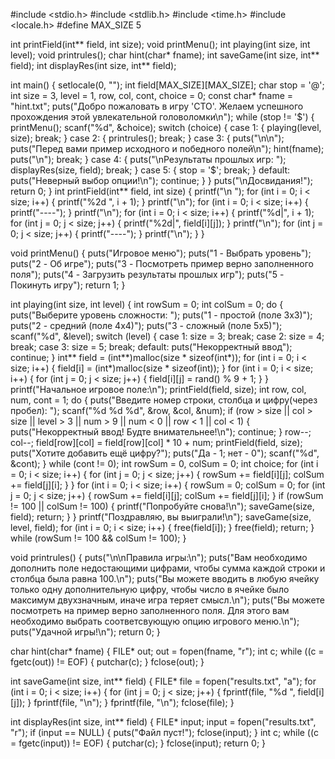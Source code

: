 #include <stdio.h>
#include <stdlib.h>
#include <time.h>
#include <locale.h>
#define MAX_SIZE 5
 
int printField(int** field, int size);
void printMenu();
int playing(int size, int level);
void printrules();
char hint(char* fname);
int saveGame(int size, int** field);
int displayRes(int size, int** field);

int main() {
    setlocale(0, "");
    int field[MAX_SIZE][MAX_SIZE];
    char stop = '@';
    int size = 3, level = 1, row, col, cont, choice = 0;
    const char* fname = "hint.txt";
    puts("Добро пожаловать в игру 'СТО'. Желаем успешного прохождения этой увлекательной головоломки\n");
    while (stop != '$') {
        printMenu();
        scanf("%d", &choice);
        switch (choice) {
        case 1: {
            playing(level, size);
            break;
        }
        case 2: {
            printrules();
            break;
        }
        case 3: {
            puts("\n\n");
            puts("Перед вами пример исходного и победного полей\n");
            hint(fname);
            puts("\n");
            break;
        }
        case 4: {
            puts("\nРезультаты прошлых игр: ");
            displayRes(size, field);
            break;
        }
        case 5: {
            stop = '$';
            break;
        }
        default:
            puts("Неверный выбор опции!\n");
            continue;
        }
    } puts("\nДосвидания!");
    return 0;
}
int printField(int** field, int size) {
    printf("\n  ");
    for (int i = 0; i < size; i++) {
        printf("%2d ", i + 1);
    }
    printf("\n");
    for (int i = 0; i < size; i++) {
        printf("----");
    }
    printf("\n");
    for (int i = 0; i < size; i++) {
        printf("%d|", i + 1);
        for (int j = 0; j < size; j++) {
            printf("%2d|", field[i][j]);
        }
        printf("\n");
        for (int j = 0; j < size; j++) {
            printf("----");
        }
        printf("\n");
    }
}

void printMenu()
{
    puts("Игровое меню");
    puts("1 - Выбрать уровень");
    puts("2 - Об игре");
    puts("3 - Посмотреть пример верно заполненного поля");
    puts("4 - Загрузить результаты прошлых игр");
    puts("5 - Покинуть игру");
    return 1;
}


int playing(int size, int level)
{
    int rowSum = 0;
    int colSum = 0;
    do {
        puts("Выберите уровень сложности: ");
        puts("1 - простой (поле 3х3)");
        puts("2 - средний (поле 4х4)");
        puts("3 - сложный (поле 5х5)");
        scanf("%d", &level);
        switch (level) {
        case 1:
            size = 3;
            break;
        case 2:
            size = 4;
            break;
        case 3:
            size = 5;
            break;
        default:
            puts("Некорректный ввод");
            continue;
        }
        int** field = (int**)malloc(size * sizeof(int*));
        for (int i = 0; i < size; i++) {
            field[i] = (int*)malloc(size * sizeof(int));
        }
        for (int i = 0; i < size; i++) {
            for (int j = 0; j < size; j++) {
                field[i][j] = rand() % 9 + 1;
            }
        }
        printf("Начальное игровое поле:\n");
        printField(field, size);
        int row, col, num, cont = 1;
        do {
            puts("Введите номер строки, столбца и цифру(через пробел): ");
            scanf("%d %d %d", &row, &col, &num);
            if (row > size || col > size || level > 3 || num > 9 || num < 0 || row < 1 || col < 1) {
                puts("Некорректный ввод! Будте внимательнее!\n");
                continue;
            }
            row--;
            col--;
            field[row][col] = field[row][col] * 10 + num;
            printField(field, size);
            puts("Хотите добавить ещё цифру?");
            puts("Да - 1; нет - 0");
            scanf("%d", &cont);
        } while (cont != 0);
        int rowSum = 0, colSum = 0;
        int choice;
        for (int i = 0; i < size; i++) {
            for (int j = 0; j < size; j++) {
                rowSum += field[i][j];
                colSum += field[j][i];
            }
        }
        for (int i = 0; i < size; i++) {
            rowSum = 0;
            colSum = 0;
            for (int j = 0; j < size; j++) {
                rowSum += field[i][j];
                colSum += field[j][i];
            }
            if (rowSum != 100 || colSum != 100) {
                printf("Попробуйте снова!\n");
                saveGame(size, field);
                return;
            }
        }
        printf("Поздравляю, вы выиграли!\n");
        saveGame(size, level, field);
        for (int i = 0; i < size; i++) {
            free(field[i]);
        }
        free(field);
        return;
    } while (rowSum != 100 && colSum != 100);
}


void printrules() 
{
    puts("\n\nПравила игры:\n");
    puts("Вам необходимо дополнить поле недостающими цифрами, чтобы сумма каждой строки и столбца была равна 100.\n");
    puts("Вы можете вводить в любую ячейку только одну дополнительную цифру, чтобы число в ячейке было максимум двухзначным, иначе игра теряет смысл.\n");
    puts("Вы можете посмотреть на пример верно заполненного поля. Для этого вам необходимо выбрать соответсвующую опцию игрового меню.\n");
    puts("Удачной игры!\n");
    return 0;
}

char hint(char* fname)
{
    FILE* out;
    out = fopen(fname, "r");
    int c;
    while ((c = fgetc(out)) != EOF) {
        putchar(c);
    }
    fclose(out);
}

int saveGame(int size, int** field) {
    FILE* file = fopen("results.txt", "a");
    for (int i = 0; i < size; i++) {
        for (int j = 0; j < size; j++) {
            fprintf(file, "%d ", field[i][j]);
        }
        fprintf(file, "\n");
    }
    fprintf(file, "\n");
    fclose(file);
}

int displayRes(int size, int** field)
{
    FILE* input;
    input = fopen("results.txt", "r");
    if (input == NULL) {
        puts("Файл пуст!");
        fclose(input);
    }
    int c;
    while ((c = fgetc(input)) != EOF) {
        putchar(c);
    }
    fclose(input);
    return 0;
}
